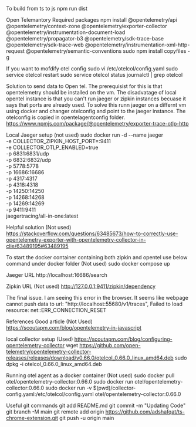 To build from ts to js
npm run dist


Open Telemantory Required packages
npm install @opentelemetry/api    @opentelemetry/context-zone    @opentelemetry/exporter-collector   @opentelemetry/instrumentation-document-load   @opentelemetry/propagator-b3 @opentelemetry/sdk-trace-base    @opentelemetry/sdk-trace-web @opentelemetry/instrumentation-xml-http-request @opentelemetry/semantic-conventions
sudo npm install copyfiles -g

If you want to mofdify otel config
sudo vi /etc/otelcol/config.yaml
sudo service otelcol restart
sudo service otelcol status
journalctl | grep otelcol 

Solution to send data to Open tel. The prerequisist for this is that opentelemetry should be installed on the vm. The disadvatage of local opentel instance is that you can't run jaeger or zipkin instances becuase it says that ports are already used. To solve this runn jaeger on a differnt vm using docker and changer otelconfig and point to the jaeger instance. The otelconfig is copied in opentelagentconfig folder.
https://www.npmjs.com/package/@opentelemetry/exporter-trace-otlp-http

Local Jaeger setup (not used)
sudo docker run -d --name jaeger \
  -e COLLECTOR_ZIPKIN_HOST_PORT=:9411 \
  -e COLLECTOR_OTLP_ENABLED=true \
  -p 6831:6831/udp \
  -p 6832:6832/udp \
  -p 5778:5778 \
  -p 16686:16686 \
  -p 4317:4317 \
  -p 4318:4318 \
  -p 14250:14250 \
  -p 14268:14268 \
  -p 14269:14269 \
  -p 9411:9411 \
  jaegertracing/all-in-one:latest



Helpful solution (Not used)
https://stackoverflow.com/questions/63485673/how-to-correctly-use-opentelemetry-exporter-with-opentelemetry-collector-in-clie/63489195#63489195

To start the docker container containing both zipkin and opentel use below command under docker folder (Not used)
sudo docker compose up

Jaeger URL
http://localhost:16686/search

Zipkin URL (Not used)
http://127.0.0.1:9411/zipkin/dependency

The final issue. I am seeing this error in the browser. It seems like webpage cannot push data to url: "http://localhost:55680/v1/traces",
Failed to load resource: net::ERR_CONNECTION_RESET



References
Good article (Not Used)
https://scoutapm.com/blog/opentelemetry-in-javascript

local collector setup (Used)
https://scoutapm.com/blog/configuring-opentelemetry-collector
wget https://github.com/open-telemetry/opentelemetry-collector-releases/releases/download/v0.66.0/otelcol_0.66.0_linux_amd64.deb
sudo dpkg -i otelcol_0.66.0_linux_amd64.deb 

Running otel agent as a docker container (Not used)
sudo docker pull otel/opentelemetry-collector:0.66.0
sudo docker run otel/opentelemetry-collector:0.66.0
sudo docker run -v $(pwd)/collector-config.yaml:/etc/otelcol/config.yaml otel/opentelemetry-collector:0.66.0


Useful git commands
git add README.md
git commit -m "Updating Code"
git branch -M main
git remote add origin https://github.com/adshafqat/ts-chrome-extension.git
git push -u origin main
